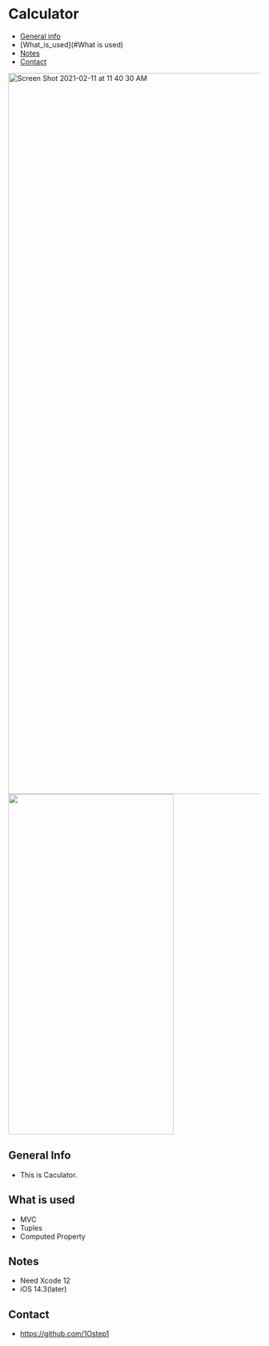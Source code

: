 # Calculator

* [General info](#general-info)
* [What_is_used](#What is used)
* [Notes](#notes)
* [Contact](#contact)

<img width="1440" alt="Screen Shot 2021-02-11 at 11 40 30 AM" src="https://user-images.githubusercontent.com/60435025/108592296-6663bb00-7397-11eb-9d13-394bc2ce7f5f.png">

<img src= "https://user-images.githubusercontent.com/60435025/108592283-564bdb80-7397-11eb-9ab2-aae93ff8893d.gif" width="330" height="680" />

## General Info

* This is Caculator.

## What is used
* MVC
* Tuples
* Computed Property

## Notes

* Need Xcode 12
* iOS 14.3(later)

## Contact

* https://github.com/1Ostep1

